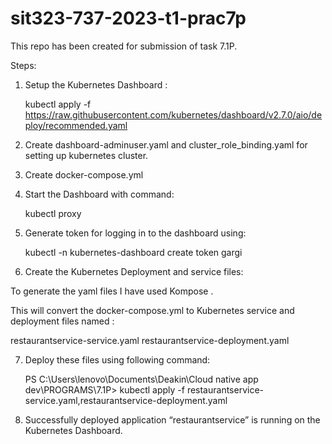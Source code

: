 # sit323-737-2023-t1-prac7p
This repo has been created for submission of task 7.1P.


Steps:

1.  Setup the Kubernetes Dashboard :

    kubectl apply -f https://raw.githubusercontent.com/kubernetes/dashboard/v2.7.0/aio/deploy/recommended.yaml ​

2.  Create dashboard-adminuser.yaml and cluster_role_binding.yaml for setting up kubernetes cluster.

3.  Create docker-compose.yml

4.  Start the Dashboard with command:

    kubectl proxy

5.  Generate token for logging in to the dashboard using:

    kubectl -n kubernetes-dashboard create token gargi

6.  Create the Kubernetes Deployment and service files:

To generate the yaml files I have used Kompose .

This will convert the docker-compose.yml to Kubernetes service and deployment files named :

restaurantservice-service.yaml
restaurantservice-deployment.yaml

7. Deploy these files using following command:

   PS C:\Users\lenovo\Documents\Deakin\Cloud native app dev\PROGRAMS\7.1P> kubectl apply -f restaurantservice-service.yaml,restaurantservice-deployment.yaml

8. Successfully deployed application “restaurantservice” is running on the Kubernetes Dashboard.
